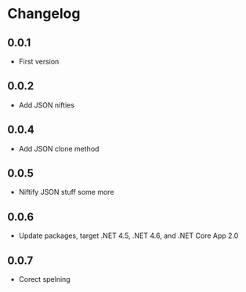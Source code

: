 # Changelog

## 0.0.1

* First version

## 0.0.2

* Add JSON nifties

## 0.0.4

* Add JSON clone method

## 0.0.5

* Niftify JSON stuff some more

## 0.0.6

* Update packages, target .NET 4.5, .NET 4.6, and .NET Core App 2.0

## 0.0.7

* Corect spelning